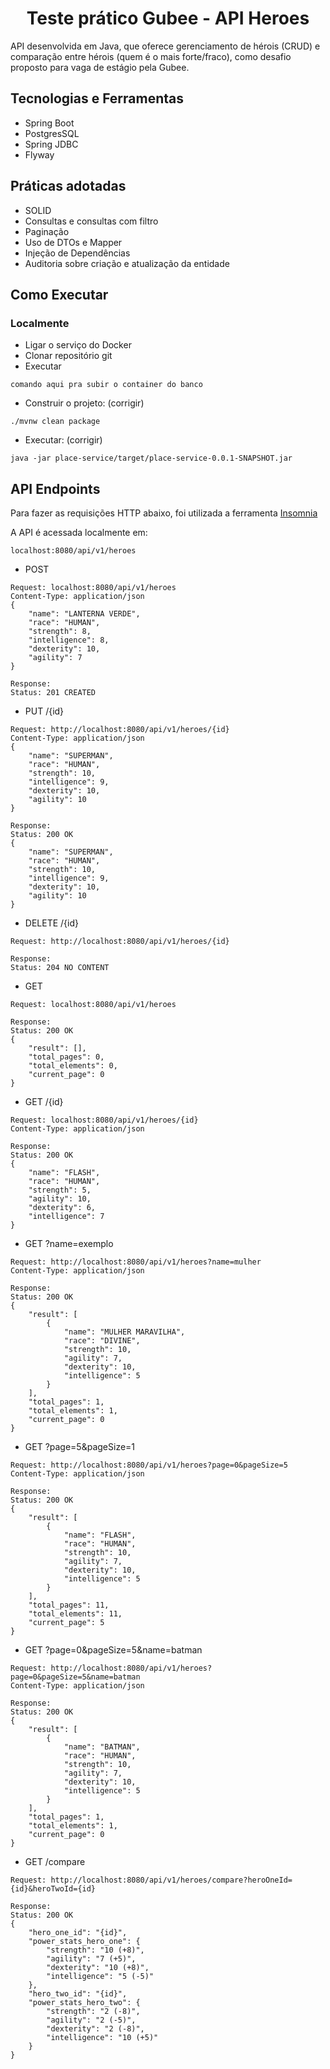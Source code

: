 <h1 align="center">
  Teste prático Gubee - API Heroes
</h1>

API desenvolvida em Java, que oferece gerenciamento de hérois (CRUD) e comparação entre hérois (quem é o mais forte/fraco), como desafio proposto para vaga de estágio pela Gubee.

## Tecnologias e Ferramentas

- Spring Boot
- PostgresSQL
- Spring JDBC
- Flyway

## Práticas adotadas

- SOLID
- Consultas e consultas com filtro
- Paginação
- Uso de DTOs e Mapper
- Injeção de Dependências
- Auditoria sobre criação e atualização da entidade

## Como Executar

### Localmente
- Ligar o serviço do Docker
- Clonar repositório git
- Executar
````
comando aqui pra subir o container do banco
````
- Construir o projeto: (corrigir)
```
./mvnw clean package
```
- Executar: (corrigir)
```
java -jar place-service/target/place-service-0.0.1-SNAPSHOT.jar
```
## API Endpoints

Para fazer as requisições HTTP abaixo, foi utilizada a ferramenta [Insomnia](https://insomnia.rest/download)

A API é acessada localmente em:
````
localhost:8080/api/v1/heroes
````
- POST
```
Request: localhost:8080/api/v1/heroes
Content-Type: application/json
{
	"name": "LANTERNA VERDE",
	"race": "HUMAN",
	"strength": 8,
	"intelligence": 8,
	"dexterity": 10,
	"agility": 7
}

Response:
Status: 201 CREATED
```
- PUT /{id}
```
Request: http://localhost:8080/api/v1/heroes/{id}
Content-Type: application/json
{
	"name": "SUPERMAN",
	"race": "HUMAN",
	"strength": 10,
	"intelligence": 9,
	"dexterity": 10,
	"agility": 10
}

Response:
Status: 200 OK
{
	"name": "SUPERMAN",
	"race": "HUMAN",
	"strength": 10,
	"intelligence": 9,
	"dexterity": 10,
	"agility": 10
}
```
- DELETE /{id}
```
Request: http://localhost:8080/api/v1/heroes/{id}

Response:
Status: 204 NO CONTENT
```
- GET
```
Request: localhost:8080/api/v1/heroes

Response:
Status: 200 OK
{
	"result": [],
	"total_pages": 0,
	"total_elements": 0,
	"current_page": 0
}
```
- GET /{id}
```
Request: localhost:8080/api/v1/heroes/{id}
Content-Type: application/json

Response:
Status: 200 OK
{
	"name": "FLASH",
	"race": "HUMAN",
	"strength": 5,
	"agility": 10,
	"dexterity": 6,
	"intelligence": 7
}
```

- GET ?name=exemplo
```
Request: http://localhost:8080/api/v1/heroes?name=mulher
Content-Type: application/json

Response:
Status: 200 OK
{
	"result": [
		{
			"name": "MULHER MARAVILHA",
			"race": "DIVINE",
			"strength": 10,
			"agility": 7,
			"dexterity": 10,
			"intelligence": 5
		}
	],
	"total_pages": 1,
	"total_elements": 1,
	"current_page": 0
}
```

- GET ?page=5&pageSize=1
```
Request: http://localhost:8080/api/v1/heroes?page=0&pageSize=5
Content-Type: application/json

Response:
Status: 200 OK
{
	"result": [
		{
			"name": "FLASH",
			"race": "HUMAN",
			"strength": 10,
			"agility": 7,
			"dexterity": 10,
			"intelligence": 5
		}
	],
	"total_pages": 11,
	"total_elements": 11,
	"current_page": 5
}
```

- GET ?page=0&pageSize=5&name=batman
```
Request: http://localhost:8080/api/v1/heroes?page=0&pageSize=5&name=batman
Content-Type: application/json

Response:
Status: 200 OK
{
	"result": [
		{
			"name": "BATMAN",
			"race": "HUMAN",
			"strength": 10,
			"agility": 7,
			"dexterity": 10,
			"intelligence": 5
		}
	],
	"total_pages": 1,
	"total_elements": 1,
	"current_page": 0
}
```

- GET /compare
```
Request: http://localhost:8080/api/v1/heroes/compare?heroOneId={id}&heroTwoId={id}

Response:
Status: 200 OK
{
	"hero_one_id": "{id}",
	"power_stats_hero_one": {
		"strength": "10 (+8)",
		"agility": "7 (+5)",
		"dexterity": "10 (+8)",
		"intelligence": "5 (-5)"
	},
	"hero_two_id": "{id}",
	"power_stats_hero_two": {
		"strength": "2 (-8)",
		"agility": "2 (-5)",
		"dexterity": "2 (-8)",
		"intelligence": "10 (+5)"
	}
}
```